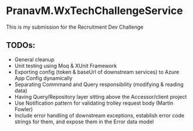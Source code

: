 # PranavM.WxTechChallengeService
This is my submission for the Recruitment Dev Challenge
## TODOs:
* General cleanup
* Unit testing using Moq & XUnit Framework
* Exporting config (token & baseUrl of downstream services) to Azure App Config dynamically
* Separating Commmand and Query responsibility (modifying & reading data)
* Having Query/Repository layer sitting above the Accessor/client project
* Use Notification pattern for validating trolley request body (Martin Fowler)
* Include error handling of downstream exceptions, establish error code strings for them, and expose them in the Error data model